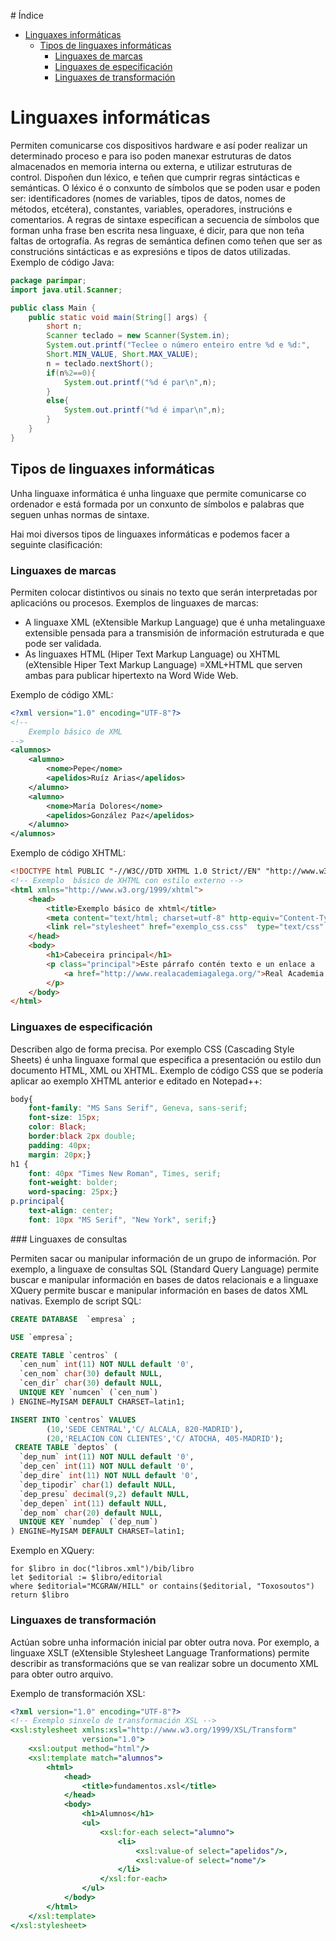 # Índice

- [Linguaxes informáticas](#linguaxes-informáticas)
  - [Tipos de linguaxes informáticas](#tipos-de-linguaxes-informáticas)
    - [Linguaxes de marcas](#linguaxes-de-marcas)
    - [Linguaxes de especificación](#linguaxes-de-especificación)
    - [Linguaxes de transformación](#linguaxes-de-transformación)


# Linguaxes informáticas

Permiten comunicarse cos dispositivos hardware e así poder realizar un determinado proceso e para iso poden manexar estruturas de datos almacenados en memoria interna ou externa,  e utilizar estruturas de control. Dispoñen dun léxico, e teñen que cumprir regras sintácticas e semánticas.
O léxico é o conxunto de símbolos que se poden usar e poden ser: identificadores (nomes de variables, tipos de datos, nomes de métodos, etcétera), constantes, variables, operadores, instrucións e comentarios.
A regras de sintaxe especifican a secuencia de símbolos que forman unha frase ben escrita nesa linguaxe, é dicir, para que non teña faltas de ortografía.
As regras de semántica definen como teñen que ser as construcións sintácticas e as expresións e tipos de datos utilizadas.
Exemplo de código Java:


```java
package parimpar;
import java.util.Scanner;

public class Main {
    public static void main(String[] args) {
        short n;             
        Scanner teclado = new Scanner(System.in);
        System.out.printf("Teclee o número enteiro entre %d e %d:", 	
		Short.MIN_VALUE, Short.MAX_VALUE);
        n = teclado.nextShort();
        if(n%2==0){
            System.out.printf("%d é par\n",n);
        }
        else{
            System.out.printf("%d é impar\n",n);
        }                    
    }
}
```

## Tipos de linguaxes informáticas

Unha linguaxe informática é unha linguaxe que permite comunicarse co ordenador e está formada por un conxunto de símbolos e palabras que seguen unhas normas de sintaxe.

Hai moi diversos tipos de linguaxes informáticas e podemos facer a seguinte clasificación: 

### Linguaxes de marcas

Permiten colocar distintivos ou sinais no texto que serán interpretadas por aplicacións ou procesos. Exemplos de linguaxes de marcas: 
- A linguaxe XML (eXtensible Markup Language) que é unha metalinguaxe extensible pensada para a transmisión de información estruturada e que pode ser validada. 
- As linguaxes HTML (Hiper Text Markup Language) ou XHTML (eXtensible Hiper Text Markup Language) =XML+HTML que serven ambas para publicar hipertexto na  Word Wide Web.
  
Exemplo de código XML:

```xml
<?xml version="1.0" encoding="UTF-8"?>
<!-- 
    Exemplo básico de XML
-->
<alumnos>
    <alumno>
        <nome>Pepe</nome>
        <apelidos>Ruíz Arias</apelidos>
    </alumno>
    <alumno>
        <nome>María Dolores</nome>
        <apelidos>González Paz</apelidos>
    </alumno>   
</alumnos>
```

Exemplo de código XHTML:

```html
<!DOCTYPE html PUBLIC "-//W3C//DTD XHTML 1.0 Strict//EN" "http://www.w3.org/TR/xhtml1/DTD/xhtml1-strict.dtd">
<!-- Exemplo  básico de XHTML con estilo externo -->
<html xmlns="http://www.w3.org/1999/xhtml">
    <head>
        <title>Exemplo básico de xhtml</title>
        <meta content="text/html; charset=utf-8" http-equiv="Content-Type" />
        <link rel="stylesheet" href="exemplo_css.css"  type="text/css" />
    </head>
    <body>
        <h1>Cabeceira principal</h1>
        <p class="principal">Este párrafo contén texto e un enlace a 
            <a href="http://www.realacademiagalega.org/">Real Academia Galega </a>
        </p>
    </body>
</html>
```

### Linguaxes de especificación

Describen algo de forma precisa. Por exemplo CSS (Cascading Style Sheets) é unha linguaxe formal que especifica a presentación ou estilo dun documento HTML, XML ou XHTML. Exemplo de código CSS que se podería aplicar ao exemplo XHTML anterior e editado en Notepad++: 

```css 
body{
    font-family: "MS Sans Serif", Geneva, sans-serif;
    font-size: 15px;
    color: Black;
    border:black 2px double;
    padding: 40px;
    margin: 20px;}
h1 {
    font: 40px "Times New Roman", Times, serif;
    font-weight: bolder;
    word-spacing: 25px;}
p.principal{
    text-align: center;
    font: 10px "MS Serif", "New York", serif;}
```

### Linguaxes de consultas 

Permiten sacar ou manipular información de un grupo de información.  Por exemplo, a linguaxe de consultas SQL (Standard Query Language) permite buscar e manipular información en bases de datos relacionais e a linguaxe XQuery permite buscar e manipular información en bases de datos XML nativas. Exemplo de script SQL:

```sql
CREATE DATABASE  `empresa` ;

USE `empresa`;

CREATE TABLE `centros` (
  `cen_num` int(11) NOT NULL default '0',
  `cen_nom` char(30) default NULL,
  `cen_dir` char(30) default NULL,
  UNIQUE KEY `numcen` (`cen_num`)
) ENGINE=MyISAM DEFAULT CHARSET=latin1;

INSERT INTO `centros` VALUES 	
		(10,'SEDE CENTRAL','C/ ALCALA, 820-MADRID'),
		(20,'RELACION CON CLIENTES','C/ ATOCHA, 405-MADRID');
 CREATE TABLE `deptos` (
  `dep_num` int(11) NOT NULL default '0',
  `dep_cen` int(11) NOT NULL default '0',
  `dep_dire` int(11) NOT NULL default '0',
  `dep_tipodir` char(1) default NULL,
  `dep_presu` decimal(9,2) default NULL,
  `dep_depen` int(11) default NULL,
  `dep_nom` char(20) default NULL,
  UNIQUE KEY `numdep` (`dep_num`)
) ENGINE=MyISAM DEFAULT CHARSET=latin1;
```

Exemplo en XQuery:

```xquery
for $libro in doc("libros.xml")/bib/libro
let $editorial := $libro/editorial
where $editorial="MCGRAW/HILL" or contains($editorial, "Toxosoutos")
return $libro
```


### Linguaxes de transformación 
Actúan sobre unha información inicial par obter outra nova. Por exemplo, a linguaxe XSLT (eXtensible Stylesheet Language Tranformations) permite describir as transformacións que se van realizar sobre un documento XML para obter outro arquivo. 

Exemplo de transformación XSL:

```xsl 
<?xml version="1.0" encoding="UTF-8"?>
<!-- Exemplo sinxelo de transformación XSL -->
<xsl:stylesheet xmlns:xsl="http://www.w3.org/1999/XSL/Transform" 
                version="1.0">
    <xsl:output method="html"/>
    <xsl:template match="alumnos">
        <html>
            <head>
                <title>fundamentos.xsl</title>
            </head>
            <body>
                <h1>Alumnos</h1>
                <ul>                
                    <xsl:for-each select="alumno">
                        <li>
                            <xsl:value-of select="apelidos"/>, 
                            <xsl:value-of select="nome"/>
                        </li>
                    </xsl:for-each>
                </ul>
            </body>
        </html>
    </xsl:template>
</xsl:stylesheet>
```